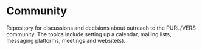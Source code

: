 # Community
Repository for discussions and decisions about outreach to the PURL/VERS community.
The topics include setting up a calendar, mailing lists, messaging platforms, meetings and website(s).

